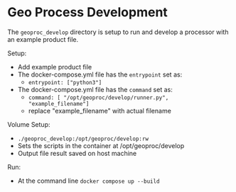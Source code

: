 # Geo Process Development

The `geoproc_develop` directory is setup to run and develop a processor with an example product file.

Setup:

- Add example product file
- The docker-compose.yml file has the `entrypoint` set as:
  - `entrypoint: ["python3"]`
-  The docker-compose.yml file has the `command` set as:
   -  `command: [ "/opt/geoproc/develop/runner.py", "example_filename"]`
   -  replace "example_filename" with actual filename

Volume Setup:

- `./geoproc_develop:/opt/geoproc/develop:rw`
- Sets the scripts in the container at /opt/geoproc/develop
- Output file result saved on host machine

Run:

- At the command line `docker compose up --build`
